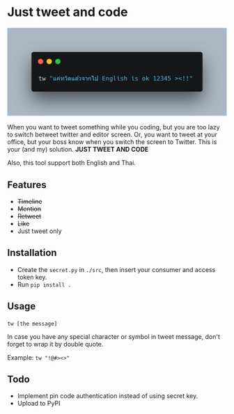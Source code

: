 # Just tweet and code

![](https://raw.githubusercontent.com/chin8628/Just-tweet-and-code/master/cover.png)

When you want to tweet something while you coding, but you are too lazy to switch betweet twitter and editor screen. Or, you want to tweet at your office, but your boss know when you switch the screen to Twitter. This is your (and my) solution. **JUST TWEET AND CODE**

Also, this tool support both English and Thai.

## Features
- ~~Timeline~~
- ~~Mention~~
- ~~Retweet~~
- ~~Like~~
- Just tweet only

## Installation

- Create the `secret.py` in `./src`, then insert your consumer and access token key.
- Run `pip install .`

## Usage

`tw [the message]`

In case you have any special character or symbol in tweet message, don't forget to wrap it by double quote.


Example: `tw "!@#><>"`

## Todo

- Implement pin code authentication instead of using secret key.
- Upload to PyPI
